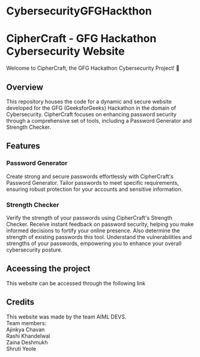 # CybersecurityGFGHackthon
# CipherCraft - GFG Hackathon Cybersecurity Website
Welcome to CipherCraft, the GFG Hackathon Cybersecurity Project! 🚀

## Overview
This repository houses the code for a dynamic and secure website developed for the GFG (GeeksforGeeks) Hackathon in the domain of Cybersecurity. CipherCraft focuses on enhancing password security through a comprehensive set of tools, including a Password Generator and Strength Checker.

## Features
### Password Generator
Create strong and secure passwords effortlessly with CipherCraft's Password Generator. Tailor passwords to meet specific requirements, ensuring robust protection for your accounts and sensitive information.

### Strength Checker
Verify the strength of your passwords using CipherCraft's Strength Checker. Receive instant feedback on password security, helping you make informed decisions to fortify your online presence. Also determine the strength of existing passwords this tool. Understand the vulnerabilities and strengths of your passwords, empowering you to enhance your overall cybersecurity posture.

## Aceessing the project
This website can be accessed through the following link

## Credits
This website was made by the team AIML DEVS.  
Team members:  
Ajinkya Chavan  
Rashi Khandelwal  
Zaina Deshmukh  
Shruti Yeole  
